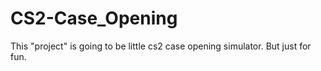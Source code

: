 # CS2-Case_Opening
This "project" is going to be little cs2 case opening simulator. But just for fun.
